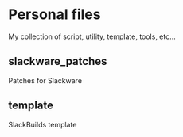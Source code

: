 # Personal files

My collection of script, utility, template, tools, etc...

## slackware_patches

Patches for Slackware

## template 

SlackBuilds template

